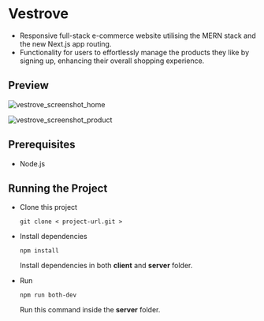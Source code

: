 # Vestrove

- Responsive full-stack e-commerce website utilising the MERN stack and the new Next.js app routing.
- Functionality for users to effortlessly manage the products they like by signing up, enhancing their overall shopping experience.

## Preview

![vestrove_screenshot_home](https://firebasestorage.googleapis.com/v0/b/gagan1337-a73b1.appspot.com/o/v2_vestrove_2.webp?alt=media&token=3e604eb4-70a5-4f05-95a5-58d75e98646b)

![vestrove_screenshot_product](https://firebasestorage.googleapis.com/v0/b/gagan1337-a73b1.appspot.com/o/ss_vestrove_1.webp?alt=media&token=15b4b298-a4db-4dce-b0c9-d9da073dbeb9)

## Prerequisites

- Node.js

## Running the Project

- Clone this project
  
  `git clone < project-url.git >`

  
- Install dependencies
  
  `npm install`
  
  Install dependencies in both **client** and **server** folder.
  
  
- Run

  `npm run both-dev`
  
  Run this command inside the **server** folder.
